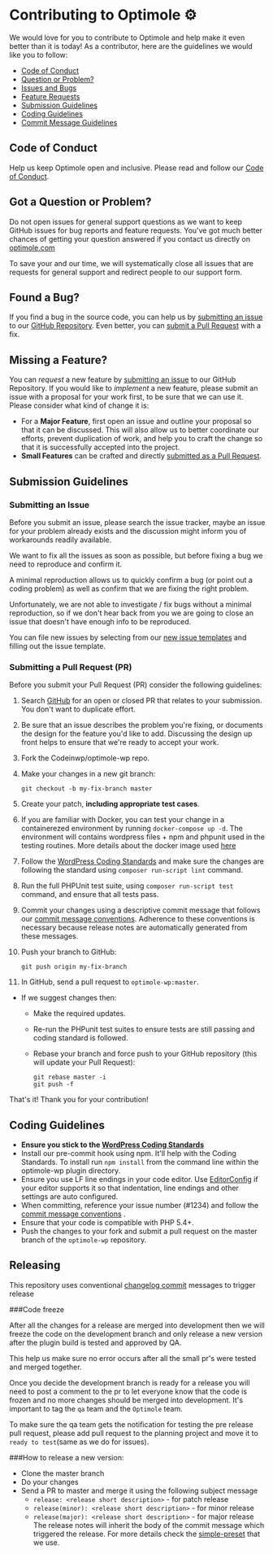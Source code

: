 # Contributing to Optimole ⚙

We would love for you to contribute to Optimole and help make it even better than it is
today! As a contributor, here are the guidelines we would like you to follow:

 - [Code of Conduct](#coc)
 - [Question or Problem?](#question)
 - [Issues and Bugs](#issue)
 - [Feature Requests](#feature)
 - [Submission Guidelines](#submit)
 - [Coding Guidelines](#rules)
 - [Commit Message Guidelines](#commit) 

## <a name="coc"></a> Code of Conduct
Help us keep Optimole open and inclusive. Please read and follow our [Code of Conduct](https://github.com/Codeinwp/optimole-wp/blob/master/CODE_OF_CONDUCT.md).

## <a name="question"></a> Got a Question or Problem?

Do not open issues for general support questions as we want to keep GitHub issues for bug reports and feature requests. You've got much better chances of getting your question answered if you contact us directly on [optimole.com](https://optimole.com)

To save your and our time, we will systematically close all issues that are requests for general support and redirect people to our support form.
 
## <a name="issue"></a> Found a Bug?
If you find a bug in the source code, you can help us by
[submitting an issue](#submit-issue) to our [GitHub Repository](https://github.com/Codeinwp/optimole-wp). Even better, you can
[submit a Pull Request](#submit-pr) with a fix.

## <a name="feature"></a> Missing a Feature?
You can *request* a new feature by [submitting an issue](#submit-issue) to our GitHub
Repository. If you would like to *implement* a new feature, please submit an issue with
a proposal for your work first, to be sure that we can use it.
Please consider what kind of change it is:

* For a **Major Feature**, first open an issue and outline your proposal so that it can be
discussed. This will also allow us to better coordinate our efforts, prevent duplication of work,
and help you to craft the change so that it is successfully accepted into the project.
* **Small Features** can be crafted and directly [submitted as a Pull Request](#submit-pr).

## <a name="submit"></a> Submission Guidelines

### <a name="submit-issue"></a> Submitting an Issue

Before you submit an issue, please search the issue tracker, maybe an issue for your problem already exists and the discussion might inform you of workarounds readily available.

We want to fix all the issues as soon as possible, but before fixing a bug we need to reproduce and confirm it.  

A minimal reproduction allows us to quickly confirm a bug (or point out a coding problem) as well as confirm that we are fixing the right problem.

Unfortunately, we are not able to investigate / fix bugs without a minimal reproduction, so if we don't hear back from you we are going to close an issue that doesn't have enough info to be reproduced.

You can file new issues by selecting from our [new issue templates](https://github.com/Codeinwp/optimole-wp/issues/new/choose) and filling out the issue template.


### <a name="submit-pr"></a> Submitting a Pull Request (PR)
Before you submit your Pull Request (PR) consider the following guidelines:

1. Search [GitHub](https://github.com/Codeinwp/optimole-wp/pulls) for an open or closed PR
  that relates to your submission. You don't want to duplicate effort.
1. Be sure that an issue describes the problem you're fixing, or documents the design for the feature you'd like to add.
  Discussing the design up front helps to ensure that we're ready to accept your work. 
1. Fork the Codeinwp/optimole-wp repo.
1. Make your changes in a new git branch:

     ```shell
     git checkout -b my-fix-branch master
     ```

1. Create your patch, **including appropriate test cases**. 
1. If you are familiar with Docker, you can test your change in a containerezed environment by running `docker-compose up -d`. The environment will contains wordpress files + npm and phpunit used in the testing routines. More details about the docker image used [here](https://github.com/HardeepAsrani/pirate-brewery) 
1. Follow the [WordPress Coding Standards](https://make.wordpress.org/core/handbook/best-practices/coding-standards/php/) and make sure the changes are following the standard using `composer run-script lint` command.
1. Run the full PHPUnit test suite, using `composer run-script test` command, and ensure that all tests pass.
1. Commit your changes using a descriptive commit message that follows our
  [commit message conventions](#commit). Adherence to these conventions
  is necessary because release notes are automatically generated from these messages.
1. Push your branch to GitHub:

    ```shell
    git push origin my-fix-branch
    ```

1. In GitHub, send a pull request to `optimole-wp:master`.
* If we suggest changes then:
  * Make the required updates.
  * Re-run the PHPunit test suites to ensure tests are still passing and coding standard is followed.
  * Rebase your branch and force push to your GitHub repository (this will update your Pull Request):

    ```shell
    git rebase master -i
    git push -f
    ```

That's it! Thank you for your contribution!

## <a name="rules"></a> Coding Guidelines 

- **Ensure you stick to the [WordPress Coding Standards](https://make.wordpress.org/core/handbook/best-practices/coding-standards/php/)**
- Install our pre-commit hook using npm. It'll help with the Coding Standards. To install run `npm install` from the command line within the optimole-wp plugin directory.
- Ensure you use LF line endings in your code editor. Use [EditorConfig](http://editorconfig.org/) if your editor supports it so that indentation, line endings and other settings are auto configured.
- When committing, reference your issue number (#1234) and follow the [commit message conventions](#commit) .
- Ensure that your code is compatible with PHP 5.4+.
- Push the changes to your fork and submit a pull request on the master branch of the `optimole-wp` repository.

## Releasing

This repository uses conventional [changelog commit](https://github.com/Codeinwp/conventional-changelog-simple-preset) messages to trigger release 

###Code freeze

After all the changes for a release are merged into development then we will freeze the code on 
the development branch and only release a new version after the plugin build is 
tested and approved by QA.

This help us make sure no error occurs after all the small pr's were tested and merged together. 

Once you decide the development branch is ready for a release you will need to post a comment to the pr 
to let everyone know that the code is frozen and no more changes should be merged into development. It's important
to tag the `qa` team and the `Optimole` team. 

To make sure the qa team gets the notification for testing the pre release pull request, please
add pull request to the planning project and move it to `ready to test`(same as we do for issues). 


###How to release a new version:

- Clone the master branch
- Do your changes
- Send a PR to master and merge it using the following subject message
  - `release: <release short description>` - for patch release
  - `release(minor): <release short description>` - for minor release
  - `release(major): <release short description>` - for major release
The release notes will inherit the body of the commit message which triggered the release. For more details check the [simple-preset](https://github.com/Codeinwp/conventional-changelog-simple-preset) that we use.